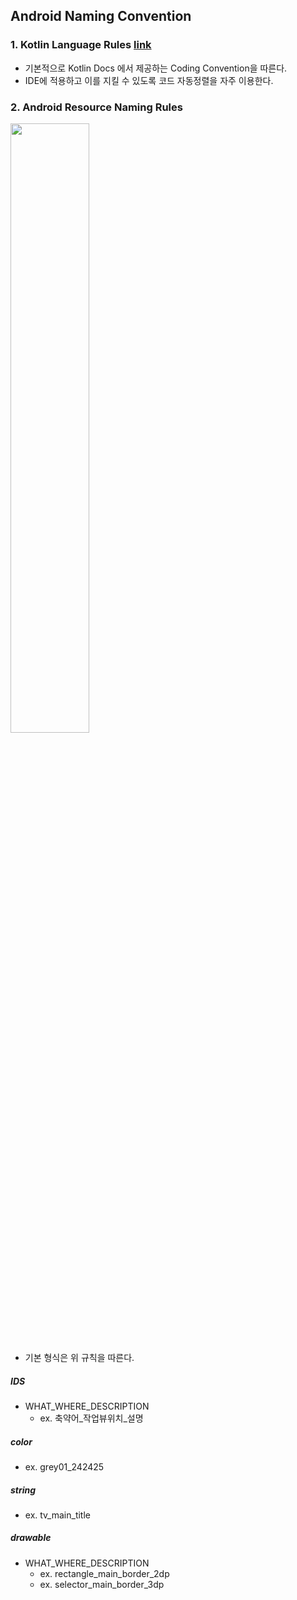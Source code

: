 ## **Android Naming Convention**

### 1. Kotlin Language Rules <a href="https://kotlinlang.org/docs/coding-conventions.html"> link </a>

- 기본적으로 Kotlin Docs 에서 제공하는 Coding Convention을 따른다.
- IDE에 적용하고 이를 지킬 수 있도록 코드 자동정렬을 자주 이용한다.

### 2. Android Resource Naming Rules

<img src="https://github.com/SOPT32-SOPKATHON/sopkathon-android/assets/81347125/272c9bd0-383a-4778-a720-291e088bc2e2" width = "50%">

- 기본 형식은 위 규칙을 따른다.

##### IDS

- WHAT_WHERE_DESCRIPTION
    - ex. 축약어_작업뷰위치_설명


##### color

- ex. grey01_242425

##### string

- ex. tv_main_title

##### drawable

- WHAT_WHERE_DESCRIPTION
    - ex. rectangle_main_border_2dp
    - ex. selector_main_border_3dp
